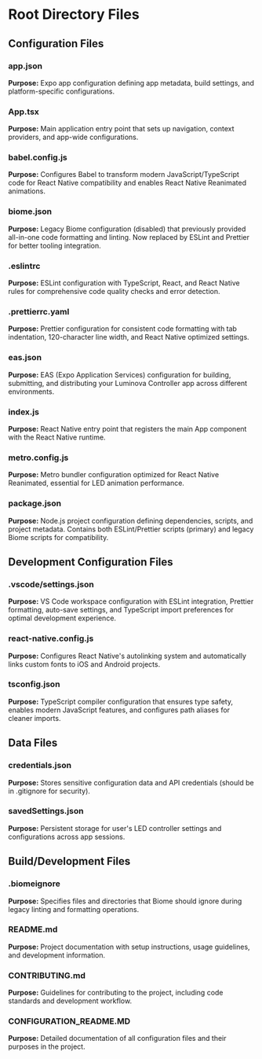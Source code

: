 # Root Directory Files
## Configuration Files
### app.json
**Purpose:** Expo app configuration defining app metadata, build settings, and platform-specific configurations.

### App.tsx
**Purpose:** Main application entry point that sets up navigation, context providers, and app-wide configurations.

### babel.config.js
**Purpose:** Configures Babel to transform modern JavaScript/TypeScript code for React Native compatibility and enables React Native Reanimated animations.

### biome.json
**Purpose:** Legacy Biome configuration (disabled) that previously provided all-in-one code formatting and linting. Now replaced by ESLint and Prettier for better tooling integration.

### .eslintrc
**Purpose:** ESLint configuration with TypeScript, React, and React Native rules for comprehensive code quality checks and error detection.

### .prettierrc.yaml
**Purpose:** Prettier configuration for consistent code formatting with tab indentation, 120-character line width, and React Native optimized settings.

### eas.json
**Purpose:** EAS (Expo Application Services) configuration for building, submitting, and distributing your Luminova Controller app across different environments.

### index.js
**Purpose:** React Native entry point that registers the main App component with the React Native runtime.

### metro.config.js
**Purpose:** Metro bundler configuration optimized for React Native Reanimated, essential for LED animation performance.

### package.json
**Purpose:** Node.js project configuration defining dependencies, scripts, and project metadata. Contains both ESLint/Prettier scripts (primary) and legacy Biome scripts for compatibility.

## Development Configuration Files
### .vscode/settings.json
**Purpose:** VS Code workspace configuration with ESLint integration, Prettier formatting, auto-save settings, and TypeScript import preferences for optimal development experience.

### react-native.config.js
**Purpose:** Configures React Native's autolinking system and automatically links custom fonts to iOS and Android projects.

### tsconfig.json
**Purpose:** TypeScript compiler configuration that ensures type safety, enables modern JavaScript features, and configures path aliases for cleaner imports.

## Data Files
### credentials.json
**Purpose:** Stores sensitive configuration data and API credentials (should be in .gitignore for security).

### savedSettings.json
**Purpose:** Persistent storage for user's LED controller settings and configurations across app sessions.

## Build/Development Files
### .biomeignore
**Purpose:** Specifies files and directories that Biome should ignore during legacy linting and formatting operations.

### README.md
**Purpose:** Project documentation with setup instructions, usage guidelines, and development information.

### CONTRIBUTING.md
**Purpose:** Guidelines for contributing to the project, including code standards and development workflow.

### CONFIGURATION_README.MD
**Purpose:** Detailed documentation of all configuration files and their purposes in the project.
